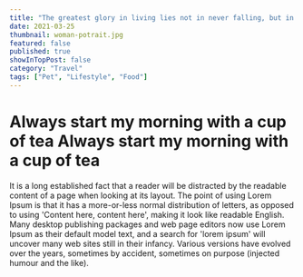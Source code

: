 ```yaml
---
title: "The greatest glory in living lies not in never falling, but in rising every time we fall."
date: 2021-03-25
thumbnail: woman-potrait.jpg
featured: false
published: true
showInTopPost: false
category: "Travel"
tags: ["Pet", "Lifestyle", "Food"]
---
```


# Always start my morning with a cup of tea Always start my morning with a cup of tea

It is a long established fact that a reader will be distracted by the readable content of a page when looking at its layout. The point of using Lorem Ipsum is that it has a more-or-less normal distribution of letters, as opposed to using 'Content here, content here', making it look like readable English. Many desktop publishing packages and web page editors now use Lorem Ipsum as their default model text, and a search for 'lorem ipsum' will uncover many web sites still in their infancy. Various versions have evolved over the years, sometimes by accident, sometimes on purpose (injected humour and the like).

